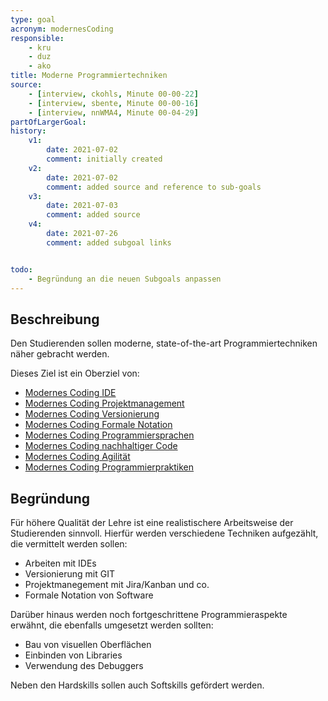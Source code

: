 ```yaml
---
type: goal
acronym: modernesCoding
responsible: 
    - kru
    - duz
    - ako
title: Moderne Programmiertechniken
source:
    - [interview, ckohls, Minute 00-00-22]
    - [interview, sbente, Minute 00-00-16]
    - [interview, nnWMA4, Minute 00-04-29]
partOfLargerGoal: 
history:
    v1:
        date: 2021-07-02
        comment: initially created
    v2:
        date: 2021-07-02
        comment: added source and reference to sub-goals
    v3:
        date: 2021-07-03
        comment: added source
    v4: 
        date: 2021-07-26
        comment: added subgoal links


todo: 
    - Begründung an die neuen Subgoals anpassen
---
```


## Beschreibung

Den Studierenden sollen moderne, state-of-the-art Programmiertechniken näher gebracht werden.

Dieses Ziel ist ein Oberziel von:
 * [Modernes Coding IDE](https://divekit.github.io/divekit-roadmap/goals/modernIDE.html)
 * [Modernes Coding Projektmanagement](https://divekit.github.io/divekit-roadmap/goals/modernPM.html)
 * [Modernes Coding Versionierung](https://divekit.github.io/divekit-roadmap/goals/modernVersionierung.html)
 * [Modernes Coding Formale Notation](https://divekit.github.io/divekit-roadmap/goals/modernFormaleNotation.html)
 * [Modernes Coding Programmiersprachen](https://divekit.github.io/divekit-roadmap/goals/modernProgSprachen.html)
 * [Modernes Coding nachhaltiger Code](https://divekit.github.io/divekit-roadmap/goals/modernNachhaltig.html)
 * [Modernes Coding Agilität](https://divekit.github.io/divekit-roadmap/goals/modernAgilit%C3%A4t.html)
 * [Modernes Coding Programmierpraktiken](https://divekit.github.io/divekit-roadmap/goals/modernPraktiken.html)


## Begründung

Für höhere Qualität der Lehre ist eine realistischere Arbeitsweise der Studierenden sinnvoll. Hierfür werden verschiedene Techniken aufgezählt, die vermittelt werden sollen:

* Arbeiten mit IDEs
* Versionierung mit GIT
* Projektmanegement mit Jira/Kanban und co.
* Formale Notation von Software

Darüber hinaus werden noch fortgeschrittene Programmieraspekte erwähnt, die ebenfalls umgesetzt werden sollten:

* Bau von visuellen Oberflächen
* Einbinden von Libraries
* Verwendung des Debuggers

Neben den Hardskills sollen auch Softskills gefördert werden.